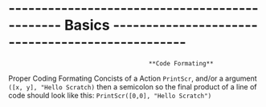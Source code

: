 # ---------------------------------------------- Basics -------------------------------------------------
                                           **Code Formating**
Proper Coding Formating Concists of a Action 
```PrintScr```, 
and/or a argument 
```([x, y], "Hello Scratch)```
then a semicolon so the final product of a line of code should look like this:
```PrintScr([0,0], "Hello Scratch")```
